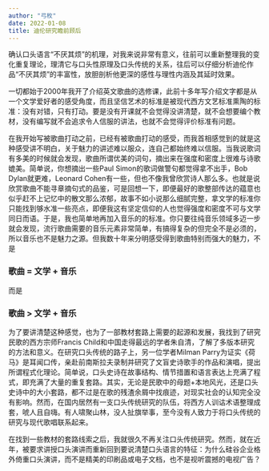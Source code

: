 ```yaml
---
author: "弓枚"
date: 2022-01-08
title: 迪伦研究瞻前顾后
---
```


确认口头语言“不厌其烦”的机理，对我来说非常有意义，往前可以重新整理我的变化重复理论，理清它与口头性原理及口头传统的关系，往后可以仔细分析迪伦作品“不厌其烦”的丰富性，放胆剖析他更深的感性与理性内涵及其延时效果。

一切都始于2000年我开了介绍英文歌曲的选修课，此前十多年写介绍文字都是从一个文学爱好者的感受角度，而且坚信艺术的标准是被现代西方文艺标准熏陶的标准：没有对错，只有打动。要是没有开课就不会觉得没讲清楚，就不会想要编个教材，没有编写就不会追求令人信服的讲法，也就不会觉得评价标准有问题。

在我开始写被歌曲打动之前，已经有被歌曲打动的感受，而我首相感觉到的就是这种感受讲不明白，关于魅力的讲述难以服众，连自己都始终难以信服。当我说歌词有多美的时候就会发现，歌曲所谓优美的词句，摘出来在强度和密度上很难与诗歌媲美。简单说，你想摘出一些Paul Simon的歌词做警句都觉得拿不出手，Bob Dylan就更难，Leonard Cohen有一些，但也不像我曾欣赏诗人那么多。也就是说欣赏歌曲不能寻章摘句式的品鉴，可是回想一下，即便最好的歌整部传达的蕴意也似乎赶不上记忆中的散文那么浓郁，故事不如小说那么细腻完整，拿文学的标准你只能找到够水准一些亮点，即便我这有坚定信仰的人也觉得强度和密度不可与文学同日而语。于是，我也简单地再加入音乐的的标准。你只要往纯音乐领域多迈一步就会发现，流行歌曲需要的音乐元素非常简单，有搞得复杂的但完全不是必须的，所以音乐也不是魅力之源。但我数十年来分明感受得到歌曲特别而强大的魅力，不是

### 歌曲 = 文学 + 音乐

而是

### 歌曲 > 文学 + 音乐

为了要讲清楚这种感觉，也为了一部教材套路上需要的起源和发展，我找到了研究民歌的西方宗师Francis Child和中国走得最远的学者朱自清，了解了多版本研究的方法和意义。在研究口头传统的路子上，另一位学者Milman Parry为证实《荷马》是耳闻口传，亲赴前南斯拉夫录制并研究了文盲史诗歌手的作品和演唱，提出所谓程式化理论。简单说，口头史诗在故事结构、情节措置和语言表达上充满了程式，即充满了大量的重复套路。其实，无论是民歌中的母题+本地风光，还是口头史诗中的大小套路，都不过是在歌的残渣余屑中找痕迹，对现实社会的认知完全没有影响。然而，在国内居然有一支口头传统研究的队伍，将西方人训诂术语整理成套，唬人且自嗨。有人啸聚山林，没人扯旗举事，至今没有人致力于将口头传统的研究与现代歌唱联系起来。

在找到一些教材的套路线索之后，我就很久不再关注口头传统研究。然而，就在近年，被要求讲授口头演讲而重新回到要说清楚口头语言的特征：为什么硅谷企业格外倚重口头演讲，而不是精美的印刷品或电子文档，也不是视听震撼的电视广告？



